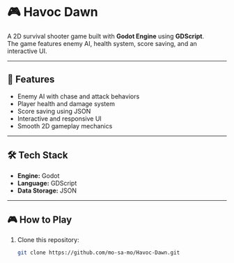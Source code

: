 # 🎮 Havoc Dawn

A 2D survival shooter game built with **Godot Engine** using **GDScript**.  
The game features enemy AI, health system, score saving, and an interactive UI.

---

## 🚀 Features
- Enemy AI with chase and attack behaviors  
- Player health and damage system  
- Score saving using JSON  
- Interactive and responsive UI  
- Smooth 2D gameplay mechanics  

---

## 🛠️ Tech Stack
- **Engine:** Godot  
- **Language:** GDScript  
- **Data Storage:** JSON  

---

## 🎮 How to Play
1. Clone this repository:
   ```bash
   git clone https://github.com/mo-sa-mo/Havoc-Dawn.git
